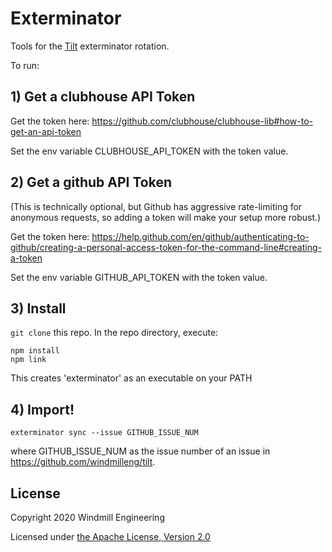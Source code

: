 # Exterminator

Tools for the [Tilt](https://tilt.dev) exterminator rotation.

To run:

## 1) Get a clubhouse API Token

Get the token here: https://github.com/clubhouse/clubhouse-lib#how-to-get-an-api-token

Set the env variable CLUBHOUSE_API_TOKEN with the token value.

## 2) Get a github API Token

(This is technically optional, but Github has aggressive rate-limiting for anonymous requests, so adding
a token will make your setup more robust.)

Get the token here: https://help.github.com/en/github/authenticating-to-github/creating-a-personal-access-token-for-the-command-line#creating-a-token

Set the env variable GITHUB_API_TOKEN with the token value.

## 3) Install

`git clone` this repo. In the repo directory, execute:

```
npm install
npm link
```

This creates 'exterminator' as an executable on your PATH

## 4) Import!

```
exterminator sync --issue GITHUB_ISSUE_NUM
```

where GITHUB_ISSUE_NUM as the issue number of an issue in https://github.com/windmilleng/tilt.

## License

Copyright 2020 Windmill Engineering

Licensed under [the Apache License, Version 2.0](LICENSE)



